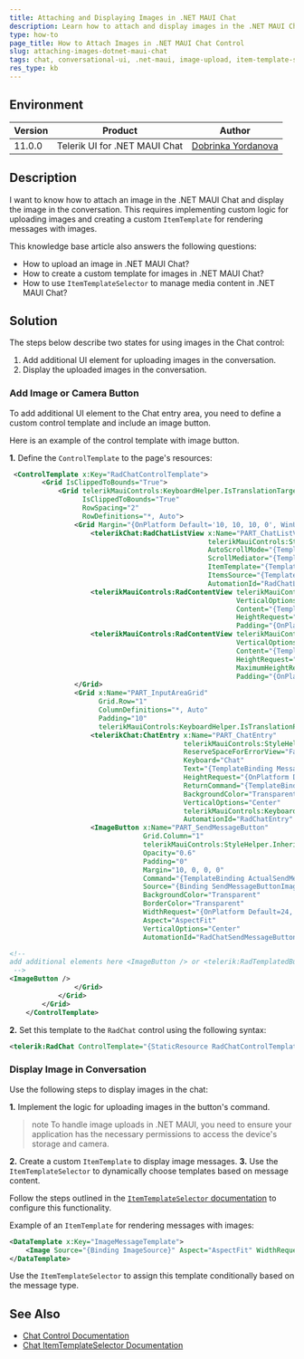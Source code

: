 ```yaml
---
title: Attaching and Displaying Images in .NET MAUI Chat
description: Learn how to attach and display images in the .NET MAUI Chat (Conversational UI) component using custom templates and logic.
type: how-to
page_title: How to Attach Images in .NET MAUI Chat Control
slug: attaching-images-dotnet-maui-chat
tags: chat, conversational-ui, .net-maui, image-upload, item-template-selector
res_type: kb
---
```


## Environment

| Version | Product | Author | 
| --- | --- | ---- | 
| 11.0.0 | Telerik UI for .NET MAUI Chat | [Dobrinka Yordanova](https://www.telerik.com/blogs/author/dobrinka-yordanova) | 

## Description

I want to know how to attach an image in the .NET MAUI Chat and display the image in the conversation. This requires implementing custom logic for uploading images and creating a custom `ItemTemplate` for rendering messages with images. 

This knowledge base article also answers the following questions:
- How to upload an image in .NET MAUI Chat?
- How to create a custom template for images in .NET MAUI Chat?
- How to use `ItemTemplateSelector` to manage media content in .NET MAUI Chat?

## Solution

The steps below describe two states for using images in the Chat control:
1. Add additional UI element for uploading images in the conversation.
2. Display the uploaded images in the conversation. 

### Add Image or Camera Button 

To add additional UI element to the Chat entry area, you need to define a custom control template and include an image button.

Here is an example of the control template with image button.

**1.** Define the `ControlTemplate` to the page's resources:

```xml
 <ControlTemplate x:Key="RadChatControlTemplate">
        <Grid IsClippedToBounds="True">
            <Grid telerikMauiControls:KeyboardHelper.IsTranslationTarget="True"
                  IsClippedToBounds="True"
                  RowSpacing="2"
                  RowDefinitions="*, Auto">
                <Grid Margin="{OnPlatform Default='10, 10, 10, 0', WinUI='0, 10, 0, 0', MacCatalyst='0, 10, 0, 0'}">
                    <telerikChat:RadChatListView x:Name="PART_ChatListView"
                                                 telerikMauiControls:StyleHelper.InheritedStyleClass="{TemplateBinding ActualStyleClass}"
                                                 AutoScrollMode="{TemplateBinding AutoScrollMode}"
                                                 ScrollMediator="{TemplateBinding ActualScrollMediator}"
                                                 ItemTemplate="{TemplateBinding ItemTemplateSelector}"
                                                 ItemsSource="{TemplateBinding Items}"
                                                 AutomationId="RadChatListView" />
                    <telerikMauiControls:RadContentView telerikMauiControls:StyleHelper.InheritedStyleClass="{TemplateBinding ActualStyleClass}"
                                                        VerticalOptions="End"
                                                        Content="{TemplateBinding TypingIndicator}"
                                                        HeightRequest="{TemplateBinding TypingIndicator.IsVisible, Converter={StaticResource ChatBoolToValueConverter}}"
                                                        Padding="{OnPlatform Default=0, WinUI='10, 0', MacCatalyst='12, 0'}" />
                    <telerikMauiControls:RadContentView telerikMauiControls:StyleHelper.InheritedStyleClass="{TemplateBinding ActualStyleClass}"
                                                        VerticalOptions="End"
                                                        Content="{TemplateBinding Picker}"
                                                        HeightRequest="{TemplateBinding Picker.IsVisible, Converter={StaticResource ChatBoolToValueConverter}}"
                                                        MaximumHeightRequest="{Binding Height, Source={x:Reference PART_ChatListView}}"
                                                        Padding="{OnPlatform Default=0, WinUI='10, 0', MacCatalyst='12, 0'}" />
                </Grid>
                <Grid x:Name="PART_InputAreaGrid"
                      Grid.Row="1"
                      ColumnDefinitions="*, Auto"
                      Padding="10"
                      telerikMauiControls:KeyboardHelper.IsTranslationPivot="True">
                    <telerikChat:ChatEntry x:Name="PART_ChatEntry"
                                           telerikMauiControls:StyleHelper.InheritedStyleClass="{TemplateBinding ActualStyleClass}"
                                           ReserveSpaceForErrorView="False"
                                           Keyboard="Chat"
                                           Text="{TemplateBinding Message, Mode=TwoWay}"
                                           HeightRequest="{OnPlatform Default=36, WinUI=32, MacCatalyst=28, Android=44}"
                                           ReturnCommand="{TemplateBinding ActualSendMessageCommand}"
                                           BackgroundColor="Transparent"
                                           VerticalOptions="Center"
                                           telerikMauiControls:KeyboardHelper.IsTranslationSource="True" 
                                           AutomationId="RadChatEntry" />
                    <ImageButton x:Name="PART_SendMessageButton"
                                 Grid.Column="1"
                                 telerikMauiControls:StyleHelper.InheritedStyleClass="{TemplateBinding ActualStyleClass}"
                                 Opacity="0.6"
                                 Padding="0"
                                 Margin="10, 0, 0, 0"
                                 Command="{TemplateBinding ActualSendMessageCommand}"
                                 Source="{Binding SendMessageButtonImage, Source={RelativeSource Mode=TemplatedParent}}"
                                 BackgroundColor="Transparent"
                                 BorderColor="Transparent"
                                 WidthRequest="{OnPlatform Default=24, WinUI=22}"
                                 Aspect="AspectFit"
                                 VerticalOptions="Center" 
                                 AutomationId="RadChatSendMessageButton" />

<!--
add additional elements here <ImageButton /> or <telerik:RadTemplatedButton />
 --> 
<ImageButton />
                </Grid>
            </Grid>
        </Grid>
    </ControlTemplate>
```

**2.** Set this template to the `RadChat` control using the following syntax:

```xml
<telerik:RadChat ControlTemplate="{StaticResource RadChatControlTemplate}" />
```

### Display Image in Conversation

Use the following steps to display images in the chat:

**1.** Implement the logic for uploading images in the button's command.
>note To handle image uploads in .NET MAUI, you need to ensure your application has the necessary permissions to access the device's storage and camera.

**2.** Create a custom `ItemTemplate` to display image messages.
**3.** Use the `ItemTemplateSelector` to dynamically choose templates based on message content.

Follow the steps outlined in the [`ItemTemplateSelector` documentation](https://docs.telerik.com/devtools/maui/controls/chat/item-template-selector) to configure this functionality.

Example of an `ItemTemplate` for rendering messages with images:

```xml
<DataTemplate x:Key="ImageMessageTemplate">
    <Image Source="{Binding ImageSource}" Aspect="AspectFit" WidthRequest="100" HeightRequest="100" />
</DataTemplate>
```

Use the `ItemTemplateSelector` to assign this template conditionally based on the message type.

## See Also

- [Chat Control Documentation](https://docs.telerik.com/devtools/maui/controls/chat/overview)
- [Chat ItemTemplateSelector Documentation](https://docs.telerik.com/devtools/maui/controls/chat/item-template-selector)
